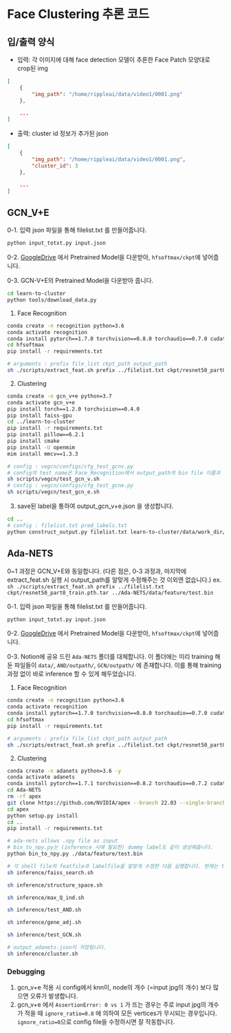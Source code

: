 # Face Clustering 추론 코드
## 입/출력 양식
* 입력: 각 이미지에 대해 face detection 모델이 추론한 Face Patch 모양대로 crop된 img
```json
[
    {
        "img_path": "/home/rippleai/data/video1/0001.png"
    },

    ...
]
```

* 출력: cluster id 정보가 추가된 json
```json
[
    {
        "img_path": "/home/rippleai/data/video1/0001.png", 
		"cluster_id": 3
    },

    ...
]
```

## GCN_V+E

0-1. 입력 json 파일을 통해 filelist.txt 를 만들어줍니다.

```bash
python input_totxt.py input.json
```

0-2. [GoogleDrive](https://drive.google.com/file/d/1eKsh7x-RUIHhIJ1R9AlUjsJdsdbh2qim/view?pli=1) 에서 Pretrained Model을 다운받아, `hfsoftmax/ckpt`에 넣어줍니다.

0-3. GCN-V+E의 Pretrained Model을 다운받아 줍니다.

```bash
cd learn-to-cluster
python tools/download_data.py
```

1. Face Recognition

```bash
conda create -n recognition python=3.6
conda activate recognition
conda install pytorch==1.7.0 torchvision==0.8.0 torchaudio==0.7.0 cudatoolkit=9.2 -c pytorch
cd hfsoftmax
pip install -r requirements.txt

# arguments : prefix file_list ckpt_path output_path
sh ./scripts/extract_feat.sh prefix ../filelist.txt ckpt/resnet50_part0_train.pth.tar ../learn-to-cluster/data/features/test.bin
```

2. Clustering

```bash
conda create -n gcn_v+e python=3.7
conda activate gcn_v+e
pip install torch==1.2.0 torchvision==0.4.0
pip install faiss-gpu
cd ../learn-to-cluster
pip install -r requirements.txt
pip install pillow==6.2.1
pip install cmake
pip install -U openmim
mim install mmcv==1.3.3

# config : vegcn/configs/cfg_test_gcnv.py
# config의 test_name은 Face_Recognition에서 output_path의 bin file 이름과 동일해야 합니다. 
sh scripts/vegcn/test_gcn_v.sh
# config : vegcn/configs/cfg_test_gcne.py
sh scripts/vegcn/test_gcn_e.sh
```

3. save된 label을 통하여 output_gcn_v+e.json 을 생성합니다.

```bash
cd ..
# config : filelist.txt pred_labels.txt
python construct_output.py filelist.txt learn-to-cluster/data/work_dir/cfg_test_gcne/test_gcne_k_160_th_0.0_ig_0/tau_0.8_pred_labels.txt
```

## Ada-NETS

0~1 과정은 GCN_V+E와 동일합니다.
(다른 점은, 0-3 과정과, 마지막에 extract_feat.sh 실행 시 output_path를 알맞게 수정해주는 것 이외엔 없습니다.)
ex. `sh ./scripts/extract_feat.sh prefix ../filelist.txt ckpt/resnet50_part0_train.pth.tar ../Ada-NETS/data/feature/test.bin`

0-1. 입력 json 파일을 통해 filelist.txt 를 만들어줍니다.

```bash
python input_totxt.py input.json
```

0-2. [GoogleDrive](https://drive.google.com/file/d/1eKsh7x-RUIHhIJ1R9AlUjsJdsdbh2qim/view?pli=1) 에서 Pretrained Model을 다운받아, `hfsoftmax/ckpt`에 넣어줍니다.

0-3. Notion에 공유 드린 `Ada-NETS` 폴더를 대체합니다. 이 폴더에는 미리 training 해 둔 파일들이 `data/`, `AND/outpath/`, `GCN/outpath/` 에 존재합니다. 이를 통해 training 과정 없이 바로 inference 할 수 있게 해두었습니다.

1. Face Recognition

```bash
conda create -n recognition python=3.6
conda activate recognition
conda install pytorch==1.7.0 torchvision==0.8.0 torchaudio==0.7.0 cudatoolkit=9.2 -c pytorch
cd hfsoftmax
pip install -r requirements.txt

# arguments : prefix file_list ckpt_path output_path
sh ./scripts/extract_feat.sh prefix ../filelist.txt ckpt/resnet50_part0_train.pth.tar ../Ada-NETS/data/features/test.bin
```


2. Clustering

```bash
conda create -n adanets python=3.6 -y
conda activate adanets
conda install pytorch==1.7.1 torchvision==0.8.2 torchaudio==0.7.2 cudatoolkit=11.0 -c pytorch
cd Ada-NETS
rm -rf apex
git clone https://github.com/NVIDIA/apex --branch 22.03 --single-branch
cd apex
python setup.py install
cd ..
pip install -r requirements.txt

# ada-nets allows .npy file as input
# bin_to_npy.py는 (inference 시에 필요한) dummy label도 같이 생성해줍니다.
python bin_to_npy.py ./data/feature/test.bin

# 각 shell file의 featfile과 labelfile을 알맞게 수정한 다음 실행합니다. 현재는 test.npy로 되어있습니다.
sh inference/faiss_search.sh

sh inference/structure_space.sh

sh inference/max_Q_ind.sh

sh inference/test_AND.sh

sh inference/gene_adj.sh

sh inference/test_GCN.sh

# output_adanets.json이 저장됩니다.
sh inference/cluster.sh
```


### Debugging

1. gcn_v+e 적용 시 config에서 knn이, node의 개수 (=input jpg의 개수) 보다 많으면 오류가 발생합니다.
2. gcn_v+e 에서 `AssertionError: 0 vs 1` 가 뜨는 경우는 주로 input jpg의 개수가 적을 때 `ignore_ratio=0.8` 에 의하여 모든 vertices가 무시되는 경우입니다. `ignore_ratio=0`으로 config file을 수정하시면 잘 작동합니다.

